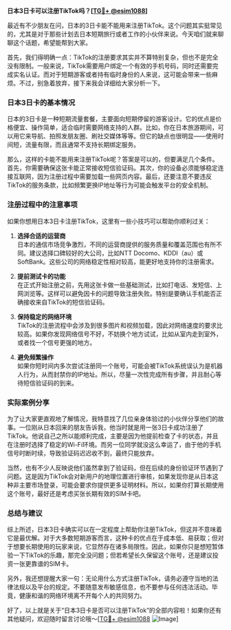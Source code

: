 **日本3日卡可以注册TikTok吗？[[TG💪+ @esim1088](https://t.me/s/esim1088)]**

最近有不少朋友在问，日本的3日卡能不能用来注册TikTok。这个问题其实挺常见的，尤其是对于那些计划去日本短期旅行或者工作的小伙伴来说。今天咱们就来聊聊这个话题，希望能帮到大家。

首先，我们得明确一点：TikTok的注册要求其实并不算特别复杂，但也不是完全没有限制。一般来说，TikTok需要用户绑定一个有效的手机号码，同时还需要完成实名认证。而对于短期游客或者持有临时身份的人来说，这可能会带来一些麻烦。不过，别急着放弃，接下来我会详细给大家分析一下。

### 日本3日卡的基本情况

日本的3日卡是一种短期流量套餐，主要面向短期停留的游客设计。它的优点是价格便宜、操作简单，适合临时需要网络支持的人群。比如，你在日本旅游期间，可以用它来导航、拍照发朋友圈、刷社交媒体等等。但它的缺点也很明显——使用时间短，流量有限，而且通常不支持长期绑定服务。

那么，这样的卡能不能用来注册TikTok呢？答案是可以的，但要满足几个条件。首先，你需要确保这张卡能正常接收短信验证码。其次，你的设备必须能够稳定连接互联网，因为注册过程中需要加载一些网页内容。最后，还要注意不要违反TikTok的服务条款，比如频繁更换IP地址等行为可能会触发平台的安全机制。

### 注册过程中的注意事项

如果你想用日本3日卡注册TikTok，这里有一些小技巧可以帮助你顺利过关：

1. **选择合适的运营商**  
   日本的通信市场竞争激烈，不同的运营商提供的服务质量和覆盖范围也有所不同。建议选择口碑较好的大公司，比如NTT Docomo、KDDI（au）或SoftBank。这些公司的网络稳定性相对较高，能更好地支持你的注册需求。

2. **提前测试卡的功能**  
   在正式开始注册之前，先用这张卡做一些基础测试，比如打电话、发短信、上网浏览等。这样可以避免因卡的问题导致注册失败。特别是要确认手机能否正确接收来自TikTok的短信验证码。

3. **保持稳定的网络环境**  
   TikTok的注册流程中会涉及到很多图片和视频加载，因此对网络速度的要求比较高。如果你发现网络信号不好，不妨换个地方试试，比如从室内走到室外，或者找一个信号更强的地方。

4. **避免频繁操作**  
   如果你短时间内多次尝试注册同一个账号，可能会被TikTok系统误认为是机器人行为，从而封禁你的IP地址。所以，尽量一次性完成所有步骤，并且耐心等待短信验证码的到来。

### 实际案例分享

为了让大家更直观地了解情况，我特意找了几位亲身体验过的小伙伴分享他们的故事。一位刚从日本回来的朋友告诉我，他当时就是用一张3日卡成功注册了TikTok。他说自己之所以能顺利完成，主要是因为他提前检查了卡的状态，并且在注册时选择了稳定的Wi-Fi环境。而另一位同学就没这么幸运了，由于他的手机信号时断时续，导致验证码迟迟收不到，最终只能放弃。

当然，也有不少人反映说他们虽然拿到了验证码，但在后续的身份验证环节遇到了问题。这是因为TikTok会对新用户的地理位置进行审核，如果发现你是从日本这种非主要市场登录，可能会要求你提供更多证明材料。所以，如果你打算长期使用这个账号，最好还是考虑买张长期有效的SIM卡吧。

### 总结与建议

综上所述，日本3日卡确实可以在一定程度上帮助你注册TikTok，但这并不意味着它是最优解。对于大多数短期游客而言，这种卡的优点在于成本低、易获取；但对于想要长期使用的玩家来说，它显然存在诸多局限性。因此，如果你只是想短暂体验一下TikTok的乐趣，那完全没问题；但若希望长久保留这个账号，还是建议投资一张更靠谱的SIM卡。

另外，我还想提醒大家一句：无论用什么方式注册TikTok，请务必遵守当地的法律法规以及平台的规定。不要随意发布敏感信息，也不要参与任何违法活动。毕竟，健康和谐的网络环境离不开每个人的共同努力。

好了，以上就是关于“日本3日卡是否可以注册TikTok”的全部内容啦！如果你还有其他疑问，欢迎随时留言讨论哦～[[TG💪+ @esim1088](https://t.me/s/esim1088) ![Image](https://i.postimg.cc/4NQfJmqS/Snipaste-2025-05-13-00-14-12.png)]